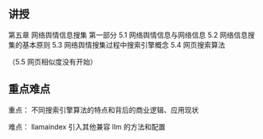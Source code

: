 讲授
-------
第五章 网络舆情信息搜集 第一部分
5.1 网络舆情信息与网络信息
5.2 网络信息搜集的基本原则
5.3 网络舆情搜集过程中搜索引擎概念
5.4 网页搜索算法

（5.5 网页相似度没有开始）


重点难点
-------
重点：
不同搜索引擎算法的特点和背后的商业逻辑、应用现状

难点：
llamaindex 引入其他兼容 llm 的方法和配置